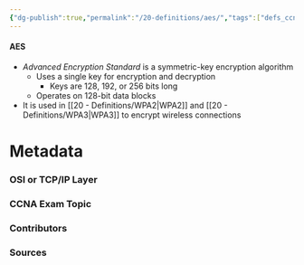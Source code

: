 ```yaml
---
{"dg-publish":true,"permalink":"/20-definitions/aes/","tags":["defs_ccna"]}
---
```


#### AES
- *Advanced Encryption Standard* is a symmetric-key encryption algorithm
	- Uses a single key for encryption and decryption
		- Keys are 128, 192, or 256 bits long
	- Operates on 128-bit data blocks
- It is used in [[20 - Definitions/WPA2\|WPA2]] and [[20 - Definitions/WPA3\|WPA3]] to encrypt wireless connections




# Metadata
### OSI or TCP/IP Layer

### CCNA Exam Topic

### Contributors

### Sources

